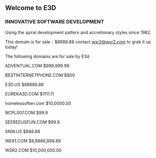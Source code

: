 ## Welcome to E3D

### INNOVATIVE SOFTWARE DEVELOPMENT

Using the spiral development pattern and accretionary styles since 1982.

This domain is for sale - $8888.88 contact wsr2@wsr2.com to grab it up today!

The following domains are for sale by E3d.

ADVENTUAL.COM	$999,999.99

BESTINTERNETPHONE.COM	$800

E3D.US	$88888.88

EUREKA3D.COM	$1111.11

homelessoften.com	$10,0000.00

NCPL007.COM	$99.9

SEEREEUSFUN.COM	$99.9

SNW.US	$888.88

WE81.COM	$8,8888,888.88

WSR2.COM	$10,000,000.00

